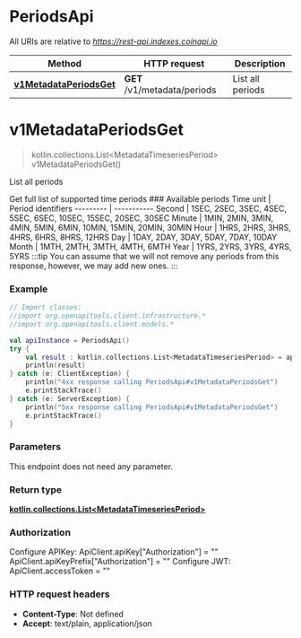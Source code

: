 # PeriodsApi

All URIs are relative to *https://rest-api.indexes.coinapi.io*

| Method | HTTP request | Description |
| ------------- | ------------- | ------------- |
| [**v1MetadataPeriodsGet**](PeriodsApi.md#v1MetadataPeriodsGet) | **GET** /v1/metadata/periods | List all periods |


<a id="v1MetadataPeriodsGet"></a>
# **v1MetadataPeriodsGet**
> kotlin.collections.List&lt;MetadataTimeseriesPeriod&gt; v1MetadataPeriodsGet()

List all periods

Get full list of supported time periods              ### Available periods              Time unit | Period identifiers --------- | ----------- Second | 1SEC, 2SEC, 3SEC, 4SEC, 5SEC, 6SEC, 10SEC, 15SEC, 20SEC, 30SEC Minute | 1MIN, 2MIN, 3MIN, 4MIN, 5MIN, 6MIN, 10MIN, 15MIN, 20MIN, 30MIN Hour | 1HRS, 2HRS, 3HRS, 4HRS, 6HRS, 8HRS, 12HRS Day | 1DAY, 2DAY, 3DAY, 5DAY, 7DAY, 10DAY Month | 1MTH, 2MTH, 3MTH, 4MTH, 6MTH Year | 1YRS, 2YRS, 3YRS, 4YRS, 5YRS              :::tip You can assume that we will not remove any periods from this response, however, we may add new ones. :::

### Example
```kotlin
// Import classes:
//import org.openapitools.client.infrastructure.*
//import org.openapitools.client.models.*

val apiInstance = PeriodsApi()
try {
    val result : kotlin.collections.List<MetadataTimeseriesPeriod> = apiInstance.v1MetadataPeriodsGet()
    println(result)
} catch (e: ClientException) {
    println("4xx response calling PeriodsApi#v1MetadataPeriodsGet")
    e.printStackTrace()
} catch (e: ServerException) {
    println("5xx response calling PeriodsApi#v1MetadataPeriodsGet")
    e.printStackTrace()
}
```

### Parameters
This endpoint does not need any parameter.

### Return type

[**kotlin.collections.List&lt;MetadataTimeseriesPeriod&gt;**](MetadataTimeseriesPeriod.md)

### Authorization


Configure APIKey:
    ApiClient.apiKey["Authorization"] = ""
    ApiClient.apiKeyPrefix["Authorization"] = ""
Configure JWT:
    ApiClient.accessToken = ""

### HTTP request headers

 - **Content-Type**: Not defined
 - **Accept**: text/plain, application/json

